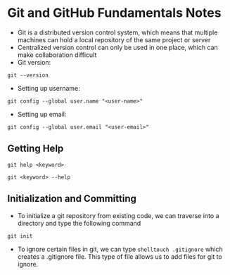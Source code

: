 # Git and GitHub Fundamentals Notes

- Git is a distributed version control system, which means that   multiple machines can hold a local repository of the same project or server
- Centralized version control can only be used in one place, which can make collaboration difficult
- Git version:
```shell
git --version
```
- Setting up username:
```shell
git config --global user.name "<user-name>"
```
- Setting up email:
```shell
git config --global user.email "<user-email>"
```
## Getting Help

```shell
git help <keyword>
```
```shell
git <keyword> --help
```
## Initialization and Committing

- To initialize a git repository from existing code, we can traverse into a directory and type the following command
```shell
git init
```
- To ignore certain files in git, we can type ```shelltouch .gitignore``` which creates a .gitignore file. This type of file allows us to add files for git to ignore. 

